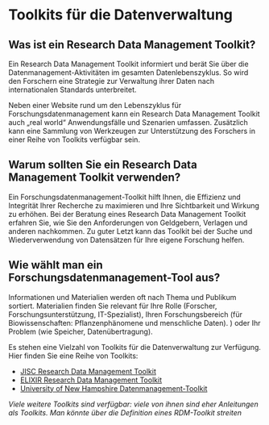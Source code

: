 # Toolkits für die Datenverwaltung

## Was ist ein Research Data Management Toolkit?

Ein Research Data Management Toolkit informiert und berät Sie über die Datenmanagement-Aktivitäten im gesamten Datenlebenszyklus. So wird den Forschern eine Strategie zur Verwaltung ihrer Daten nach internationalen Standards unterbreitet.

Neben einer Website rund um den Lebenszyklus für Forschungsdatenmanagement kann ein Research Data Management Toolkit auch „real world“ Anwendungsfälle und Szenarien umfassen. Zusätzlich kann eine Sammlung von Werkzeugen zur Unterstützung des Forschers in einer Reihe von Toolkits verfügbar sein.


## Warum sollten Sie ein Research Data Management Toolkit verwenden?

Ein Forschungsdatenmanagement-Toolkit hilft Ihnen, die Effizienz und Integrität Ihrer Recherche zu maximieren und Ihre Sichtbarkeit und Wirkung zu erhöhen. Bei der Beratung eines Research Data Management Toolkit erfahren Sie, wie Sie den Anforderungen von Geldgebern, Verlagen und anderen nachkommen. Zu guter Letzt kann das Toolkit bei der Suche und Wiederverwendung von Datensätzen für Ihre eigene Forschung helfen.


## Wie wählt man ein Forschungsdatenmanagement-Tool aus?

Informationen und Materialien werden oft nach Thema und Publikum sortiert. Materialien finden Sie relevant für Ihre Rolle (Forscher, Forschungsunterstützung, IT-Spezialist), Ihren Forschungsbereich (für Biowissenschaften: Pflanzenphänomene und menschliche Daten). ) oder Ihr Problem (wie Speicher, Datenübertragung).


Es stehen eine Vielzahl von Toolkits für die Datenverwaltung zur Verfügung. Hier finden Sie eine Reihe von Toolkits:

* [JISC Research Data Management Toolkit](https://rdmtoolkit.jisc.ac.uk/rdm-for-researchers/)
* [ELIXIR Research Data Management Toolkit](https://rdm.elixir-europe.org/index.html)
* [University of New Hampshire Datenmanagement-Toolkit](https://libraryguides.unh.edu/datamanagement)

*Viele weitere Toolkits sind verfügbar: viele von ihnen sind eher Anleitungen als Toolkits. Man könnte über die Definition eines RDM-Toolkit streiten*
